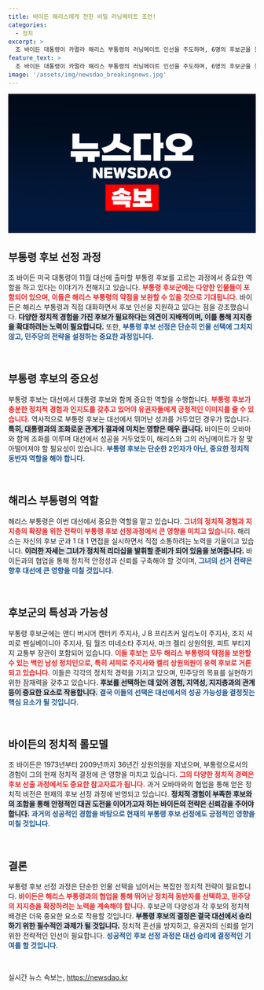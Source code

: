 ```yaml
---
title: 바이든 해리스에게 전한 비밀 러닝메이트 조언!
categories:
  - 정치
excerpt: >
  조 바이든 대통령이 카멀라 해리스 부통령의 러닝메이트 인선을 주도하며, 6명의 후보군을 물망에 올리고 있다. 정치 전문가들은 부통령 후보가 지닌 약점을 보완하기 위한 전략적 선택이 될 것이라고 분석한다. 해리스는 오는 6일 후보 선출 후 첫 공식석상에 등장할 예정이다.
feature_text: >
  조 바이든 대통령이 카멀라 해리스 부통령의 러닝메이트 인선을 주도하며, 6명의 후보군을 물망에 올리고 있다. 정치 전문가들은 부통령 후보가 지닌 약점을 보완하기 위한 전략적 선택이 될 것이라고 분석한다. 해리스는 오는 6일 후보 선출 후 첫 공식석상에 등장할 예정이다.
image: '/assets/img/newsdao_breakingnews.jpg'
---
```


<p><img src="/assets/img/newsdao_breakingnews.jpg" alt="cryptoinkorea 속보" /></p>

<h2 data-ke-size="size26">부통령 후보 선정 과정</h2>

<p data-ke-size="size16">조 바이든 미국 대통령이 11월 대선에 출마할 부통령 후보를 고르는 과정에서 중요한 역할을 하고 있다는 이야기가 전해지고 있습니다. <b><span style="color: #ee2323;">부통령 후보군에는 다양한 인물들이 포함되어 있으며, 이들은 해리스 부통령의 약점을 보완할 수 있을 것으로 기대됩니다.</span></b> 바이든은 해리스 부통령과 직접 대화하면서 후보 인선을 지원하고 있다는 점을 강조했습니다. <b><span style="background-color: #21538527;">다양한 정치적 경험을 가진 후보가 필요하다는 의견이 지배적이며, 이를 통해 지지층을 확대하려는 노력이 필요합니다.</span></b> 또한, <b><span style="color: #1a5490;">부통령 후보 선정은 단순히 인물 선택에 그치지 않고, 민주당의 전략을 설정하는 중요한 과정입니다.</span></b></p>

<p data-ke-size="size16">&nbsp;</p>

<h2 data-ke-size="size26">부통령 후보의 중요성</h2>

<p data-ke-size="size16">부통령 후보는 대선에서 대통령 후보와 함께 중요한 역할을 수행합니다. <b><span style="color: #ee2323;">부통령 후보가 충분한 정치적 경험과 인지도를 갖추고 있어야 유권자들에게 긍정적인 이미지를 줄 수 있습니다.</span></b> 역사적으로 부통령 후보는 대선에서 뛰어난 성과를 거두었던 경우가 많습니다. <b><span style="background-color: #21538527;">특히, 대통령과의 조화로운 관계가 결과에 미치는 영향은 매우 큽니다.</span></b> 바이든이 오바마와 함께 조화를 이루며 대선에서 성공을 거두었듯이, 해리스와 그의 러닝메이트가 잘 맞아떨어져야 할 필요성이 있습니다. <b><span style="color: #1a5490;">부통령 후보는 단순한 2인자가 아닌, 중요한 정치적 동반자 역할을 해야 합니다.</span></b></p>

<p data-ke-size="size16">&nbsp;</p>

<h2 data-ke-size="size26">해리스 부통령의 역할</h2>

<p data-ke-size="size16">해리스 부통령은 이번 대선에서 중요한 역할을 맡고 있습니다. <b><span style="color: #ee2323;">그녀의 정치적 경험과 지지층의 확장을 위한 전략이 부통령 후보 선정과정에서 큰 영향을 미치고 있습니다.</span></b> 해리스는 자신의 후보 군과 1 대 1 면접을 실시하면서 직접 소통하려는 노력을 기울이고 있습니다. <b><span style="background-color: #21538527;">이러한 자세는 그녀가 정치적 리더십을 발휘할 준비가 되어 있음을 보여줍니다.</span></b> 바이든과의 협업을 통해 정치적 안정성과 신뢰를 구축해야 할 것이며, <b><span style="color: #1a5490;">그녀의 선거 전략은 향후 대선에 큰 영향을 미칠 것입니다.</span></b></p>

<p data-ke-size="size16">&nbsp;</p>

<h2 data-ke-size="size26">후보군의 특성과 가능성</h2>

<p data-ke-size="size16">부통령 후보군에는 앤디 버시어 켄터키 주지사, J B 프리츠커 일리노이 주지사, 조지 셔피로 펜실베이니아 주지사, 팀 월즈 미네소타 주지사, 마크 켈리 상원의원, 피트 부티지지 교통부 장관이 포함되어 있습니다. <b><span style="color: #ee2323;">이들 후보는 모두 해리스 부통령의 약점을 보완할 수 있는 백인 남성 정치인으로, 특히 셔피로 주지사와 켈리 상원의원이 유력 후보로 거론되고 있습니다.</span></b> 이들은 각각의 정치적 경력을 가지고 있으며, 민주당의 목표를 실현하기 위한 잠재력을 갖추고 있습니다. <b><span style="background-color: #21538527;">후보를 선택하는 데 있어 경험, 지역성, 지지층과의 관계 등이 중요한 요소로 작용합니다.</span></b> <b><span style="color: #1a5490;">결국 이들의 선택은 대선에서의 성공 가능성을 결정짓는 핵심 요소가 될 것입니다.</span></b></p>

<p data-ke-size="size16">&nbsp;</p>

<h2 data-ke-size="size26">바이든의 정치적 롤모델</h2>

<p data-ke-size="size16">조 바이든은 1973년부터 2009년까지 36년간 상원의원을 지냈으며, 부통령으로서의 경험이 그의 현재 정치적 결정에 큰 영향을 미치고 있습니다. <b><span style="color: #ee2323;">그의 다양한 정치적 경력은 후보 선출 과정에서도 중요한 참고자료가 됩니다.</span></b> 과거 오바마와의 협업을 통해 얻은 정치적 비전은 현재의 후보 선정 과정에 반영되고 있습니다. <b><span style="background-color: #21538527;">정치적 경험이 부족한 후보와의 조합을 통해 안정적인 대권 도전을 이어가고자 하는 바이든의 전략은 신뢰감을 주어야 합니다.</span></b> <b><span style="color: #1a5490;">과거의 성공적인 경합을 바탕으로 현재의 부통령 후보 선정에도 긍정적인 영향을 미칠 것입니다.</span></b></p>

<p data-ke-size="size16">&nbsp;</p>

<h2 data-ke-size="size26">결론</h2>

<p data-ke-size="size16">부통령 후보 선정 과정은 단순한 인물 선택을 넘어서는 복잡한 정치적 전략이 필요합니다. <b><span style="color: #ee2323;">바이든은 해리스 부통령과의 협업을 통해 뛰어난 정치적 동반자를 선택하고, 민주당의 지지층을 확장하려는 노력을 계속해야 합니다.</span></b> 후보군의 다양성과 각 후보의 정치적 배경은 더욱 중요한 요소로 작용할 것입니다. <b><span style="background-color: #21538527;">부통령 후보의 결정은 결국 대선에서 승리하기 위한 필수적인 과제가 될 것입니다.</span></b> 정치적 혼선을 방지하고, 유권자의 신뢰를 얻기 위한 전략적인 인선이 필요합니다. <b><span style="color: #1a5490;">성공적인 후보 선정 과정은 대선 승리에 결정적인 기여를 할 것입니다.</span></b></p>

<p data-ke-size="size16">&nbsp;</p>
실시간 뉴스 속보는, <a href="https://newsdao.kr" rel="dofollow">https://newsdao.kr</a>


